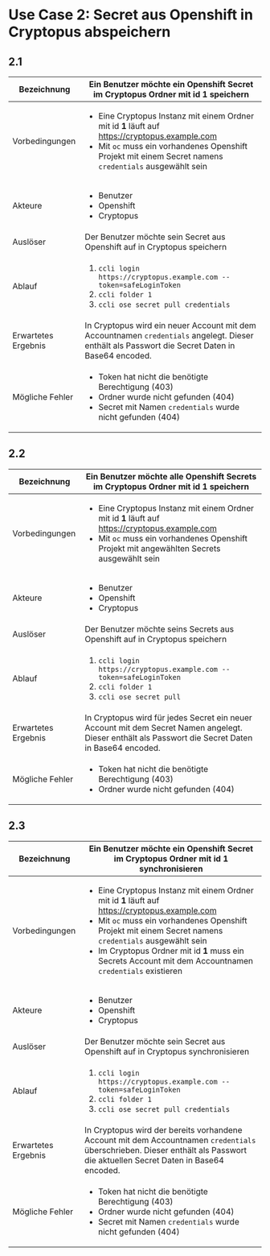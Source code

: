 # Use Case 2: Secret aus Openshift in Cryptopus abspeichern

## 2.1

| Bezeichnung         | Ein Benutzer möchte ein Openshift Secret im Cryptopus Ordner mit id **1** speichern                                                                                                                                           |
| ------------------- | ----------------------------------------------------------------------------------------------------------------------------------------------------------------------------------------------------------------------------- |
| Vorbedingungen      | <ul><li> Eine Cryptopus Instanz mit einem Ordner mit id **1** läuft auf https://cryptopus.example.com</li><li>Mit `oc` muss ein vorhandenes Openshift Projekt mit einem Secret namens `credentials` ausgewählt sein</li></ul> |
| Akteure             | <ul><li>Benutzer</li><li>Openshift</li><li>Cryptopus</li></ul>                                                                                                                                                                |
| Auslöser            | Der Benutzer möchte sein Secret aus Openshift auf in Cryptopus speichern                                                                                                                                                      |
| Ablauf              | <ol><li>`ccli login https://cryptopus.example.com --token=safeLoginToken`</li><li>`ccli folder 1`</li><li>`ccli ose secret pull credentials`</li></ol>                                                                        |
| Erwartetes Ergebnis | In Cryptopus wird ein neuer Account mit dem Accountnamen `credentials` angelegt. Dieser enthält als Passwort die Secret Daten in Base64 encoded.                                                                              |
| Mögliche Fehler     | <ul><li>Token hat nicht die benötigte Berechtigung (403)</li><li>Ordner wurde nicht gefunden (404)</li><li>Secret mit Namen `credentials` wurde nicht gefunden (404)</li></ul>                                                |

## 2.2

| Bezeichnung         | Ein Benutzer möchte alle Openshift Secrets im Cryptopus Ordner mit id **1** speichern                                                                                                                           |
| ------------------- | --------------------------------------------------------------------------------------------------------------------------------------------------------------------------------------------------------------- |
| Vorbedingungen      | <ul><li> Eine Cryptopus Instanz mit einem Ordner mit id **1** läuft auf https://cryptopus.example.com</li><li>Mit `oc` muss ein vorhandenes Openshift Projekt mit angewählten Secrets ausgewählt sein</li></ul> |
| Akteure             | <ul><li>Benutzer</li><li>Openshift</li><li>Cryptopus</li></ul>                                                                                                                                                  |
| Auslöser            | Der Benutzer möchte seins Secrets aus Openshift auf in Cryptopus speichern                                                                                                                                      |
| Ablauf              | <ol><li>`ccli login https://cryptopus.example.com --token=safeLoginToken`</li><li>`ccli folder 1`</li><li>`ccli ose secret pull`</li></ol>                                                                      |
| Erwartetes Ergebnis | In Cryptopus wird für jedes Secret ein neuer Account mit dem Secret Namen angelegt. Dieser enthält als Passwort die Secret Daten in Base64 encoded.                                                             |
| Mögliche Fehler     | <ul><li>Token hat nicht die benötigte Berechtigung (403)</li><li>Ordner wurde nicht gefunden (404)</li></ul>                                                                                                    |

## 2.3

| Bezeichnung         | Ein Benutzer möchte ein Openshift Secret im Cryptopus Ordner mit id **1** synchronisieren                                                                                                                                                                                                                                                     |
| ------------------- | --------------------------------------------------------------------------------------------------------------------------------------------------------------------------------------------------------------------------------------------------------------------------------------------------------------------------------------------- |
| Vorbedingungen      | <ul><li> Eine Cryptopus Instanz mit einem Ordner mit id **1** läuft auf https://cryptopus.example.com</li><li>Mit `oc` muss ein vorhandenes Openshift Projekt mit einem Secret namens `credentials` ausgewählt sein</li><li>Im Cryptopus Ordner mit id **1** muss ein Secrets Account mit dem Accountnamen `credentials` existieren</li></ul> |
| Akteure             | <ul><li>Benutzer</li><li>Openshift</li><li>Cryptopus</li></ul>                                                                                                                                                                                                                                                                                |
| Auslöser            | Der Benutzer möchte sein Secret aus Openshift auf in Cryptopus synchronisieren                                                                                                                                                                                                                                                                |
| Ablauf              | <ol><li>`ccli login https://cryptopus.example.com --token=safeLoginToken`</li><li>`ccli folder 1`</li><li>`ccli ose secret pull credentials`</li></ol>                                                                                                                                                                                        |
| Erwartetes Ergebnis | In Cryptopus wird der bereits vorhandene Account mit dem Accountnamen `credentials` überschrieben. Dieser enthält als Passwort die aktuellen Secret Daten in Base64 encoded.                                                                                                                                                                  |
| Mögliche Fehler     | <ul><li>Token hat nicht die benötigte Berechtigung (403)</li><li>Ordner wurde nicht gefunden (404)</li><li>Secret mit Namen `credentials` wurde nicht gefunden (404)</li></ul>                                                                                                                                                                |
